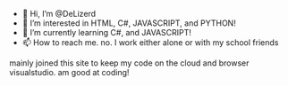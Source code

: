 - 👋 Hi, I’m @DeLizerd
- 👀 I’m interested in HTML, C#, JAVASCRIPT, and PYTHON!
- 🌱 I’m currently learning C#, and JAVASCRIPT!
- 📫 How to reach me. no. I work either alone or with my school friends

mainly joined this site to keep my code on the cloud and browser visualstudio.
am good at coding!
